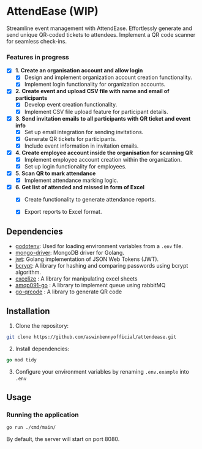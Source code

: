 # AttendEase (WIP)
Streamline event management with AttendEase. Effortlessly generate and send unique QR-coded tickets to attendees. Implement a QR code scanner for seamless check-ins. 

### Features in progress
- [x] **1. Create an organisation account and allow login**
  - [x] Design and implement organization account creation functionality.
  - [x] Implement login functionality for organization accounts.

- [x] **2. Create event and upload CSV file with name and email of participants**
  - [x] Develop event creation functionality.
  - [x] Implement CSV file upload feature for participant details.

- [x] **3. Send invitation emails to all participants with QR ticket and event info**
  - [x] Set up email integration for sending invitations.
  - [x] Generate QR tickets for participants.
  - [x] Include event information in invitation emails.

- [x] **4. Create employee account inside the organisation for scanning QR**
  - [x] Implement employee account creation within the organization.
  - [x] Set up login functionality for employees.

- [x] **5. Scan QR to mark attendance**
  - [x] Implement attendance marking logic.

- [x] **6. Get list of attended and missed in form of Excel**
  - [x] Create functionality to generate attendance reports.
  - [x] Export reports to Excel format.

  

## Dependencies

- [godotenv](https://github.com/joho/godotenv): Used for loading environment variables from a `.env` file.
- [mongo-driver](https://go.mongodb.org/mongo-driver/mongo): MongoDB driver for Golang.
- [jwt](https://github.com/golang-jwt/jwt/v5): Golang implementation of JSON Web Tokens (JWT).
- [bcrypt](https://golang.org/x/crypto/bcrypt): A library for hashing and comparing passwords using bcrypt algorithm.
- [excelize](github.com/xuri/excelize) : A library for manipulating excel sheets
- [amqp091-go](github.com/rabbitmq/amqp091-go) : A library to implement queue using rabbitMQ
- [go-qrcode](github.com/skip2/go-qrcode) : A library to generate QR code

## Installation

1. Clone the repository:

```bash
git clone https://github.com/aswinbennyofficial/attendease.git
```


2. Install dependencies:

```go
go mod tidy
```


3. Configure your environment variables by renaming `.env.example` into `.env`


## Usage
### Running the application

```bash
go run ./cmd/main/
```
By default, the server will start on port 8080.